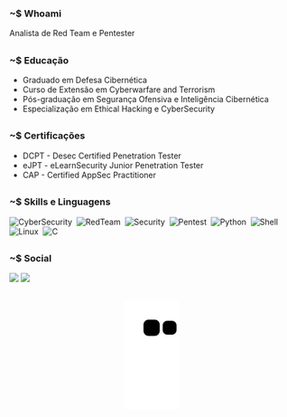 ### ~$ Whoami

Analista de Red Team e Pentester

##
### ~$ Educação
- Graduado em Defesa Cibernética
- Curso de Extensão em Cyberwarfare and Terrorism
- Pós-graduação em Segurança Ofensiva e Inteligência Cibernética
- Especialização em Ethical Hacking e CyberSecurity

##
### ~$ Certificações
- DCPT - Desec Certified Penetration Tester
- eJPT - eLearnSecurity Junior Penetration Tester
- CAP - Certified AppSec Practitioner

##
### ~$ Skills e Linguagens  
![CyberSecurity](https://img.shields.io/badge/-CyberSecurity-05122A?style=flat&logo=hackaday&color=black)&nbsp;
![RedTeam](https://img.shields.io/badge/RedTeam-FF0000?style=flat&logo=hackaday&logoColor=white)&nbsp;
![Security](https://img.shields.io/badge/-Security-05122A?style=flat&logo=hackaday&color=black)&nbsp;
![Pentest](https://img.shields.io/badge/-Pentest-05122A?style=flat&logo=hackaday&color=black)&nbsp;
![Python](https://img.shields.io/badge/-Python-05122A?style=flat&logo=python)&nbsp;
![Shell](https://img.shields.io/badge/Shell-05122A?style=flat&logo=gnu-bash&logoColor=white)&nbsp;
![Linux](https://img.shields.io/badge/-Linux-05122A?style=flat&logo=linux&logoColor=white)&nbsp;
![C](https://img.shields.io/badge/-C-05122A?style=flat&logo=C&logoColor=white)&nbsp;

##
### ~$ Social
<a href="https://www.linkedin.com/in/leo-teodoro/" target="_blank"><img src="https://img.shields.io/badge/-LinkedIn-%230077B5?style=for-the-badge&logo=linkedin&logoColor=white" target="_blank"></a> 
<a href="https://tryhackme.com/p/SQU4NCH" target="_blank"><img src="https://img.shields.io/badge/-TryHackMe-1c2538?style=for-the-badge&logo=TryHackMe&logoColor=white" target="_blank"></a> 

##
<div align="center">
            
![Snake animation](https://github.com/SQU4NCH/SQU4NCH/blob/output/github-contribution-grid-snake.svg)

</div>
